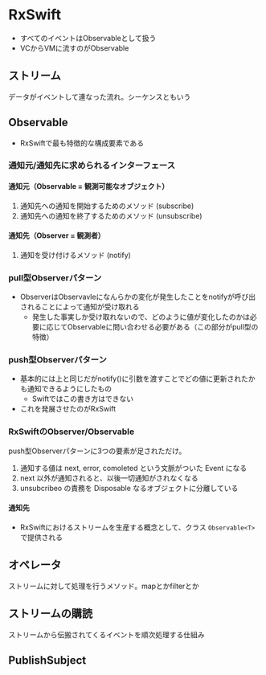 # RxSwift

- すべてのイベントはObservableとして扱う
- VCからVMに流すのがObservable

## ストリーム

データがイベントして連なった流れ。シーケンスともいう

## Observable

- RxSwiftで最も特徴的な構成要素である

### 通知元/通知先に求められるインターフェース

#### 通知元（Observable = 観測可能なオブジェクト）

1. 通知先への通知を開始するためのメソッド (subscribe)
2. 通知先への通知を終了するためのメソッド (unsubscribe)

#### 通知先（Observer = 観測者）

1. 通知を受け付けるメソッド (notify)

### pull型Observerパターン

- ObserverはObservavleになんらかの変化が発生したことをnotifyが呼び出されることによって通知が受け取れる
  - 発生した事実しか受け取れないので、どのように値が変化したのかは必要に応じてObservableに問い合わせる必要がある（この部分がpull型の特徴）

### push型Observerパターン

- 基本的には上と同じだがnotify()に引数を渡すことでどの値に更新されたかも通知できるようにしたもの
  - Swiftではこの書き方はできない
- これを発展させたのがRxSwift

### RxSwiftのObserver/Observable

push型Observerパターンに3つの要素が足されただけ。

1. 通知する値は next, error, comoleted という文脈がついた Event になる
2. next 以外が通知されると、以後一切通知がされなくなる
3. unsubcribeo の責務を Disposable なるオブジェクトに分離している

#### 通知先

- RxSwiftにおけるストリームを生産する概念として、クラス `Observable<T>` で提供される

## オペレータ

ストリームに対して処理を行うメソッド。mapとかfilterとか

## ストリームの購読

ストリームから伝搬されてくるイベントを順次処理する仕組み

## PublishSubject

